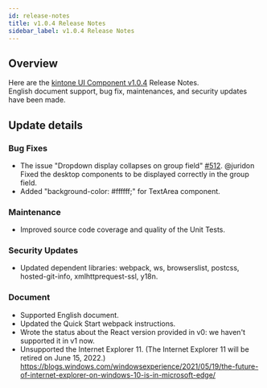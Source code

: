 ```yaml
---
id: release-notes
title: v1.0.4 Release Notes
sidebar_label: v1.0.4 Release Notes
---
```


## Overview

Here are the [kintone UI Component v1.0.4](https://github.com/kintone-labs/kintone-ui-component/releases/tag/v1.0.4) Release Notes.<br/>
English document support, bug fix, maintenances, and security updates have been made.

## Update details
### Bug Fixes
- The issue "Dropdown display collapses on group field" [#512](https://github.com/kintone-labs/kintone-ui-component/issues/512). @juridon<br/>
  Fixed the desktop components to be displayed correctly in the group field.
- Added "background-color: #ffffff;" for TextArea component.

### Maintenance
- Improved source code coverage and quality of the Unit Tests.

### Security Updates
- Updated dependent libraries: webpack, ws, browserslist, postcss, hosted-git-info, xmlhttprequest-ssl, y18n.

### Document
- Supported English document.
- Updated the Quick Start webpack instructions.
- Wrote the status about the React version provided in v0: we haven't supported it in v1 now.
- Unsupported the Internet Explorer 11. (The Internet Explorer 11 will be retired on June 15, 2022.)<br/>
  https://blogs.windows.com/windowsexperience/2021/05/19/the-future-of-internet-explorer-on-windows-10-is-in-microsoft-edge/

